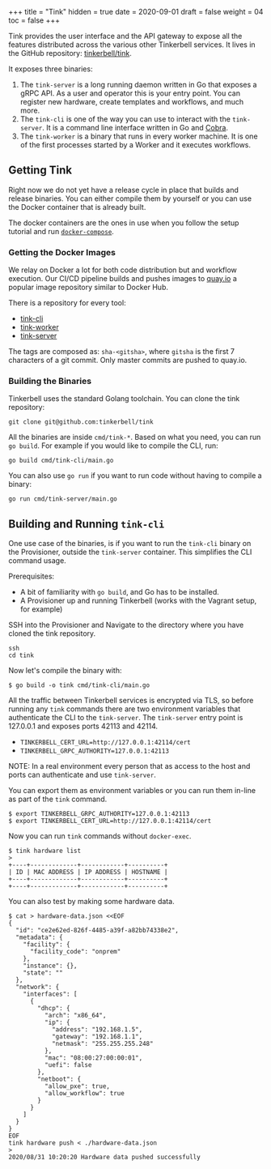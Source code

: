 +++
title = "Tink"
hidden = true
date = 2020-09-01
draft = false
weight = 04
toc = false
+++

Tink provides the user interface and the API gateway to expose all the features distributed across the various other Tinkerbell services. It lives in the GitHub repository: [tinkerbell/tink](https://github.com/tinkerbell/tink).

It exposes three binaries:

1. The `tink-server` is a long running daemon written in Go that exposes a gRPC API. As a user and operator this is your entry point. You can register new hardware, create templates and workflows, and much more.
2. The `tink-cli` is one of the way you can use to interact with the `tink-server`. It is a command line interface written in Go and [Cobra](https://github.com/spf13/cobra).
3. The `tink-worker` is a binary that runs in every worker machine. It is one of the first processes started by a Worker and it executes workflows.

## Getting Tink

Right now we do not yet have a release cycle in place that builds and release binaries. You can either compile them by yourself or you can use the Docker container that is already built.

The docker containers are the ones in use when you follow the setup tutorial and run [`docker-compose`](https://github.com/tinkerbell/tink/blob/master/deploy/docker-compose.yml#L4).

### Getting the Docker Images

We relay on Docker a lot for both code distribution but and workflow execution. Our CI/CD pipeline builds and pushes images to
[quay.io](https://quay.io/tinkerbell) a popular image repository similar to Docker Hub.

There is a repository for every tool:

* [tink-cli](https://quay.io/repository/tinkerbell/tink-cli?tab=tags)
* [tink-worker](https://quay.io/repository/tinkerbell/tink-worker?tab=tags)
* [tink-server](https://quay.io/repository/tinkerbell/tink?tab=tags)

The tags are composed as: `sha-<gitsha>`, where `gitsha` is the first 7 characters of a git commit. Only master commits are pushed to quay.io.

### Building the Binaries

Tinkerbell uses the standard Golang toolchain. You can clone the tink repository:

```
git clone git@github.com:tinkerbell/tink
```

All the binaries are inside `cmd/tink-*`. Based on what you need, you can run `go build`. For example if you would like to compile the CLI, run:

```
go build cmd/tink-cli/main.go
```

You can also use `go run` if you want to run code without having to compile a binary:

```
go run cmd/tink-server/main.go
```

## Building and Running `tink-cli`

One use case of the binaries, is if you want to run the `tink-cli` binary on the Provisioner, outside the `tink-server` container. This simplifies the CLI command usage.

Prerequisites: 

- A bit of familiarity with `go build`, and Go has to be installed.
- A Provisioner up and running Tinkerbell (works with the Vagrant setup, for example)

SSH into the Provisioner and Navigate to the directory where you have cloned the tink repository.

```
ssh
cd tink
```

Now let's compile the binary with:

```
$ go build -o tink cmd/tink-cli/main.go
```

All the traffic between Tinkerbell services is encrypted via TLS, so before running any `tink` commands there are two environment variables that authenticate the CLI to the `tink-server`. The `tink-server` entry point is 127.0.0.1 and exposes ports 42113 and 42114.

- `TINKERBELL_CERT_URL=http://127.0.0.1:42114/cert`
- `TINKERBELL_GRPC_AUTHORITY=127.0.0.1:42113`

NOTE: In a real environment every person that as access to the host and ports can authenticate and use `tink-server`.

You can export them as environment variables or you can run them in-line as part of the `tink` command.

```
$ export TINKERBELL_GRPC_AUTHORITY=127.0.0.1:42113
$ export TINKERBELL_CERT_URL=http://127.0.0.1:42114/cert
```

Now you can run `tink` commands without `docker-exec`.

```
$ tink hardware list
>
+----+-------------+------------+----------+
| ID | MAC ADDRESS | IP ADDRESS | HOSTNAME |
+----+-------------+------------+----------+
+----+-------------+------------+----------+
```

You can also test by making some hardware data.

```
$ cat > hardware-data.json <<EOF
{
  "id": "ce2e62ed-826f-4485-a39f-a82bb74338e2",
  "metadata": {
    "facility": {
      "facility_code": "onprem"
    },
    "instance": {},
    "state": ""
  },
  "network": {
    "interfaces": [
      {
        "dhcp": {
          "arch": "x86_64",
          "ip": {
            "address": "192.168.1.5",
            "gateway": "192.168.1.1",
            "netmask": "255.255.255.248"
          },
          "mac": "08:00:27:00:00:01",
          "uefi": false
        },
        "netboot": {
          "allow_pxe": true,
          "allow_workflow": true
        }
      }
    ]
  }
}
EOF
tink hardware push < ./hardware-data.json
>
2020/08/31 10:20:20 Hardware data pushed successfully
```
